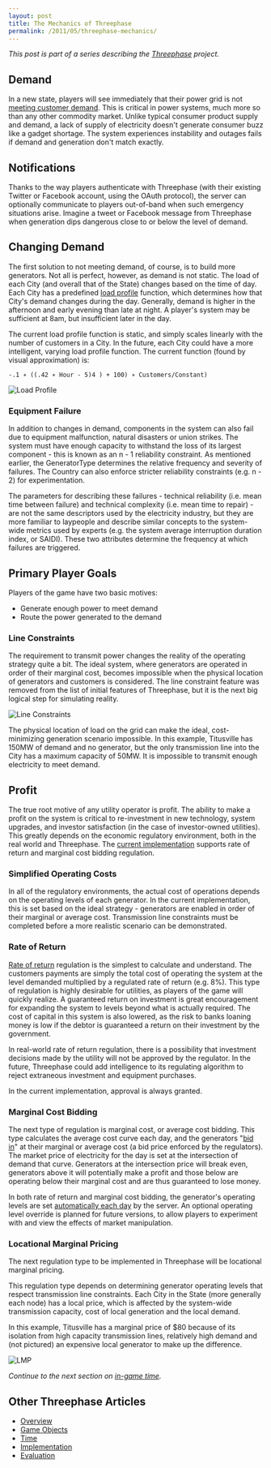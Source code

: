 ```yaml
---
layout: post
title: The Mechanics of Threephase
permalink: /2011/05/threephase-mechanics/
---
```


*This post is part of a series describing the [Threephase](/2011/05/threephase/)
project.*

## Demand

In a new state, players will see immediately that their power grid is not
[meeting customer demand](https://github.com/peplin/threephase/blob/master/app/models/state.rb#L179).
This is critical in power systems, much more so than any other commodity market.
Unlike typical consumer product supply and demand, a lack of supply of
electricity doesn't generate consumer buzz like a gadget shortage. The system
experiences instability and outages fails if demand and generation don't match
exactly.

## Notifications

Thanks to the way players authenticate with Threephase (with their existing
Twitter or Facebook account, using the OAuth protocol), the server can
optionally communicate to players out-of-band when such emergency situations
arise. Imagine a tweet or Facebook message from Threephase when generation dips
dangerous close to or below the level of demand.

## Changing Demand

The first solution to not meeting demand, of course, is to build more
generators. Not all is perfect, however, as demand is not static. The load of
each City (and overall that of the State) changes based on the time of day. Each
City has a predefined
[load profile](https://github.com/peplin/threephase/blob/master/app/models/city.rb#L66)
function, which determines how that City's demand changes during the day.
Generally, demand is higher in the afternoon and early evening than late at
night. A player's system may be sufficient at 8am, but insufficient later in the
day.

The current load profile function is static, and simply scales
linearly with the number of customers in a City. In the future, each City could
have a more intelligent, varying load profile function. The current function
(found by visual approximation) is:

    -.1 ∗ ((.42 ∗ Hour - 5)4 ) + 100) ∗ Customers/Constant)

![Load Profile](/images/threephase/profile.png)

### Equipment Failure

In addition to changes in demand, components in the system can also fail due to
equipment malfunction, natural disasters or union strikes. The system must have
enough capacity to withstand the loss of its largest component - this is known
as an n - 1 reliability constraint. As mentioned earlier, the GeneratorType determines the relative frequency and
severity of failures. The Country can also enforce stricter reliability
constraints (e.g. n - 2) for experimentation.

The parameters for describing these failures - technical reliability (i.e. mean
time between failure) and technical complexity (i.e. mean time to repair) - are
not the same descriptors used by the electricity industry, but they are more
familiar to laypeople and describe similar concepts to the system-wide metrics
used by experts (e.g. the system average interruption duration index, or SAIDI).
These two attributes determine the frequency at which failures are triggered.

## Primary Player Goals

Players of the game have two basic motives:

* Generate enough power to meet demand
* Route the power generated to the demand

### Line Constraints

The requirement to transmit power changes the reality of the operating strategy
quite a bit. The ideal system, where generators are operated in order of their
marginal cost, becomes impossible when the physical location of generators and
customers is considered. The line constraint feature was removed from the list
of initial features of Threephase, but it is the next big logical step for
simulating reality.

![Line Constraints](/images/threephase/line-constraint.png)

The physical location of load on the grid can make the ideal, cost-minimizing
generation scenario impossible. In this example, Titusville has 150MW of demand
and no generator, but the only transmission line into the City has a maximum
capacity of 50MW. It is impossible to transmit enough electricity to meet
demand.

## Profit

The true root motive of any utility operator is profit. The ability to make a
profit on the system is critical to re-investment in new technology, system
upgrades, and investor satisfaction (in the case of investor-owned utilities).
This greatly depends on the economic regulatory environment, both in the real
world and Threephase. The
[current implementation](https://github.com/peplin/threephase/blob/master/app/models/state.rb#L164)
supports rate of return and marginal cost bidding regulation.

### Simplified Operating Costs

In all of the regulatory environments, the actual cost of operations depends on
the operating levels of each generator. In the current implementation, this is
set based on the ideal strategy - generators are enabled in order of their
marginal or average cost. Transmission line constraints must be completed before
a more realistic scenario can be demonstrated.

### Rate of Return

[Rate of return](http://en.wikipedia.org/wiki/Rate-of-return_regulation)
regulation is the simplest to calculate and understand. The customers payments
are simply the total cost of operating the system at the level demanded
multiplied by a regulated rate of return (e.g. 8%). This type of regulation is
highly desirable for utilities, as players of the game will quickly realize. A
guaranteed return on investment is great encouragement for expanding the system
to levels beyond what is actually required. The cost of capital in this system
is also lowered, as the risk to banks loaning money is low if the debtor is
guaranteed a return on their investment by the government.

In real-world rate of return regulation, there is a possibility that investment
decisions made by the utility will not be approved by the regulator. In the
future, Threephase could add intelligence to its regulating algorithm to reject
extraneous investment and equipment purchases.

In the current implementation, approval is always granted.

### Marginal Cost Bidding

The next type of regulation is marginal cost, or average cost bidding. This type
calculates the average cost curve each day, and the generators
"[bid in](https://github.com/peplin/threephase/blob/master/app/models/bid.rb)"
at their marginal or average cost (a bid price enforced by the regulators). The
market price of electricity for the day is set at the intersection of demand
that curve. Generators at the intersection price will break even, generators
above it will potentially make a profit and those below are operating below
their marginal cost and are thus guaranteed to lose money.

In both rate of return and marginal cost bidding, the generator's operating
levels are set
[automatically each day](https://github.com/peplin/threephase/blob/master/app/models/state.rb#L111)
by the server. An optional operating level override is planned for future
versions, to allow players to experiment with and view the effects of market
manipulation.

### Locational Marginal Pricing

The next regulation type to be implemented in Threephase will be locational
marginal pricing.

This regulation type depends on determining generator operating levels that
respect transmission line constraints. Each City in the State (more generally
each node) has a local price, which is affected by the system-wide transmission
capacity, cost of local generation and the local demand.

In this example, Titusville has a marginal price of $80 because of
its isolation from high capacity transmission lines, relatively high demand and
(not pictured) an expensive local generator to make up the difference.

![LMP](/images/threephase/lmp.png)

*Continue to the next section on
[in-game time](/2011/05/threephase-time/).*

## Other Threephase Articles

* [Overview](/2011/05/threephase/)
* [Game Objects](/2011/05/threephase-game-objects/)
* [Time](/2011/05/threephase-time/)
* [Implementation](/2011/05/threephase-implementation/)
* [Evaluation](/2011/05/threephase-time/)
